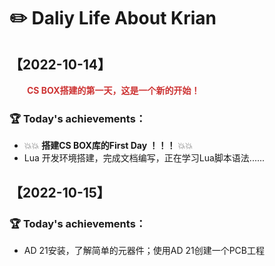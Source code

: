 # ✏️ Daliy Life About Krian

## 【2022-10-14】

&emsp;&emsp;<b><font color='#CD3333'>CS BOX搭建的第一天，这是一个新的开始！</font></b>

### 🏆 Today's achievements：

- 💥💥 <b>搭建CS BOX库的First Day ！！！</b> 💥💥
- Lua 开发环境搭建，完成文档编写，正在学习Lua脚本语法......

## 【2022-10-15】

### 🏆 Today's achievements：

- AD 21安装，了解简单的元器件；使用AD 21创建一个PCB工程